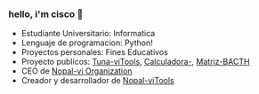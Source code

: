 ### hello, i'm cisco 👋
- Estudiante Universitario: Informatica
- Lenguaje de programacion: Python!
- Proyectos personales: Fines Educativos
- Proyecto publicos: [Tuna-viTools](https://github.com/fcoagz/Tuna-viTools), [Calculadora-](https://github.com/fcoagz/Calculadora-), [Matriz-BACTH](https://github.com/fcoagz/Matriz-BACTH)
- CEO de [Nopal-vi Organization](https://github.com/Nopal-vi)
- Creador y desarrollador de [Nopal-viTools](https://github.com/Nopal-vi/Nopal-viTools)
